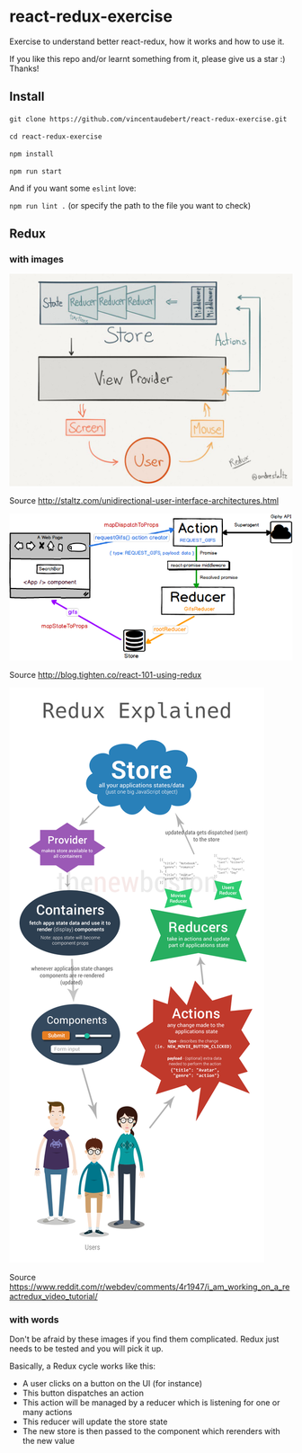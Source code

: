 # react-redux-exercise
Exercise to understand better react-redux, how it works and how to use it.

If you like this repo and/or learnt something from it, please give us a star :) Thanks!

## Install

`git clone https://github.com/vincentaudebert/react-redux-exercise.git`

`cd react-redux-exercise`

`npm install`

`npm run start`

And if you want some `eslint` love:

`npm run lint .` (or specify the path to the file you want to check)

## Redux

### with images

![alt Redux image](./readme/redux1.jpg)

Source http://staltz.com/unidirectional-user-interface-architectures.html

![alt Redux image](./readme/redux2.png)

Source http://blog.tighten.co/react-101-using-redux

![alt Redux image](./readme/redux3.png)

Source https://www.reddit.com/r/webdev/comments/4r1947/i_am_working_on_a_reactredux_video_tutorial/

### with words

Don't be afraid by these images if you find them complicated.
Redux just needs to be tested and you will pick it up.

Basically, a Redux cycle works like this:
- A user clicks on a button on the UI (for instance)
- This button dispatches an action
- This action will be managed by a reducer which is listening for one or many actions
- This reducer will update the store state
- The new store is then passed to the component which rerenders with the new value
